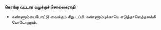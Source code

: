 **கொங்கு வட்டார வழக்குச் சொல்லகராதி**
- சுண்ணாம்பைபோட்டு வைக்கும் சிறு டப்பி. சுண்ணாம்புக்காயெ எடுத்தாவெத்தலக்கி போடோணும்.

